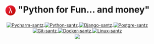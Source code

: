 <h1 align="center"><img src="lambda.png" alt="lambda" align="center" width="7%"/> "Python for Fun... and money"</h1>
     <a href="https://github.com/zbkllz">

     
<div align="center">
     <img align="center" alt="Pycharm-santz" height="40" width="40" src="https://upload.wikimedia.org/wikipedia/commons/1/1d/PyCharm_Icon.svg">
     <img align="center" alt="Python-santz" height="40" width="40" src="https://cdn-icons-png.flaticon.com/256/3098/3098090.png">
     <img align="center" alt="Django-santz" height="40" width="40" src="https://logodix.com/logo/1758841.png">
     <img align="center" alt="Postgre-santz" height="40" width="40" src="https://cdn-icons-png.flaticon.com/256/5968/5968342.png">
     <img align="center" alt="Git-santz" height="40" width="40"  src="https://www.vectorlogo.zone/logos/git-scm/git-scm-icon.svg">
     <img align="center" alt="Docker-santz" height="45" width="45" src="https://cdn-icons-png.flaticon.com/256/5969/5969059.png">
     <img align="center" alt="Linux-santz" height="40" width="40"  src="https://cdn-icons-png.flaticon.com/256/226/226772.png">


<div align="center"> 
   <img height=160em align="center" src="https://github-readme-stats.vercel.app/api/top-langs/?username=devSantZ&theme=gotham&layout=compact&hide_border=true" />
  </div> 
